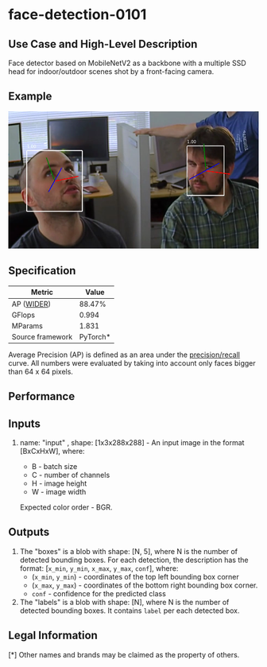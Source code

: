 # face-detection-0101

## Use Case and High-Level Description

Face detector based on MobileNetV2 as a backbone with a
multiple SSD head for indoor/outdoor scenes shot by a front-facing camera.

## Example

![](./face-detection-0101.png)

## Specification

| Metric                                                        | Value                   |
|---------------------------------------------------------------|-------------------------|
| AP ([WIDER](http://mmlab.ie.cuhk.edu.hk/projects/WIDERFace/)) | 88.47%                  |
| GFlops                                                        | 0.994                   |
| MParams                                                       | 1.831                   |
| Source framework                                              | PyTorch*                |

Average Precision (AP) is defined as an area under the
[precision/recall](https://en.wikipedia.org/wiki/Precision_and_recall)
curve. All numbers were evaluated by taking into account only faces bigger than
64 x 64 pixels.

## Performance

## Inputs

1. name: "input" , shape: [1x3x288x288] - An input image in the format [BxCxHxW],
   where:

    - B - batch size
    - C - number of channels
    - H - image height
    - W - image width

   Expected color order - BGR.

## Outputs

1. The "boxes" is a blob with shape: [N, 5], where N is the number of detected
   bounding boxes. For each detection, the description has the format:
   [`x_min`, `y_min`, `x_max`, `y_max`, `conf`],
   where:
    - (`x_min`, `y_min`) - coordinates of the top left bounding box corner
    - (`x_max`, `y_max`) - coordinates of the bottom right bounding box corner.
    - `conf` - confidence for the predicted class
2. The "labels" is a blob with shape: [N], where N is the number of detected
   bounding boxes. It contains `label` per each detected box.

## Legal Information
[*] Other names and brands may be claimed as the property of others.
